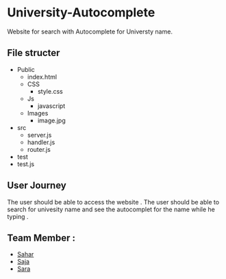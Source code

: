# University-Autocomplete

Website for search with Autocomplete for Universty name.

## File structer
- Public 
  - index.html
  - CSS
    - style.css
  - Js
    - javascript
  - Images
    - image.jpg
 - src
   - server.js
   - handler.js
   - router.js
 - test
  - test.js
 
 
 
 ## User Journey
 
 The user should be able to access the website .
 The user should be able to search for univesity name and see the autocomplet for the name while he typing .
 
 
 
 ## Team Member :
 
 - [Sahar](https://github.com/saharAdem)
 - [Saja](https://github.com/SajaLahaleeh)
 - [Sara](https://github.com/sara219)
